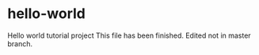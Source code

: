 # hello-world
Hello world tutorial project
This file has been finished.
Edited not in master branch.
